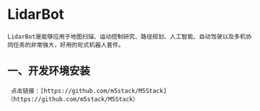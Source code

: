 # LidarBot
    LidarBot是能够应用于地图扫描、运动控制研究、路径规划、人工智能、自动驾驶以及多机协同任务的非常强大，好用的轮式机器人套件。
 
 ## 一、开发环境安装
     点击链接：[https://github.com/m5stack/M5Stack]（https://github.com/m5stack/M5Stack）
